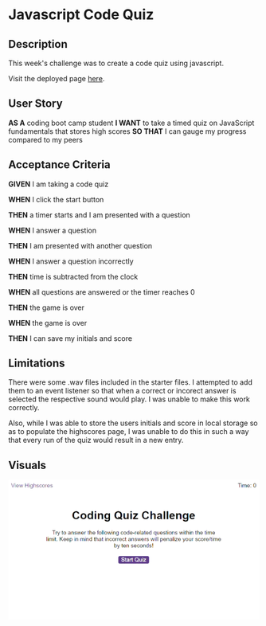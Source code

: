 # Javascript Code Quiz

## Description

This week's challenge was to create a code quiz using javascript.

Visit the deployed page [here](https://github.com/YaszMoon/FEWDB-week06-JS-Code-Quiz).

## User Story

**AS A** coding boot camp student
**I WANT** to take a timed quiz on JavaScript fundamentals that stores high scores
**SO THAT** I can gauge my progress compared to my peers

## Acceptance Criteria

**GIVEN** I am taking a code quiz

**WHEN** I click the start button

**THEN** a timer starts and I am presented with a question

**WHEN** I answer a question

**THEN** I am presented with another question

**WHEN** I answer a question incorrectly

**THEN** time is subtracted from the clock

**WHEN** all questions are answered or the timer reaches 0

**THEN** the game is over

**WHEN** the game is over

**THEN** I can save my initials and score

## Limitations

There were some .wav files included in the starter files. I attempted to add them to an event listener so that when a correct or incorect answer is selected the respective sound would play. I was unable to make this work correctly.

Also, while I was able to store the users initials and score in local storage so as to populate the highscores page, I was unable to do this in such a way that every run of the quiz would result in a new entry.

## Visuals

![alt text](./assets/videos/quiz-demo.gif)
